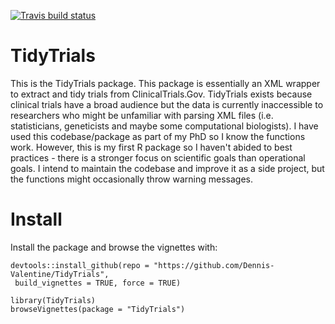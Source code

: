 <!-- badges: start -->
[![Travis build status](https://travis-ci.com/Dennis-Valentine/TidyTrials.svg?branch=master)](https://travis-ci.com/Dennis-Valentine/TidyTrials)
<!-- badges: end -->

# TidyTrials

This is the TidyTrials package. This package is essentially an XML wrapper to extract and tidy trials from ClinicalTrials.Gov. TidyTrials exists because clinical trials have a broad audience but the data is currently inaccessible to researchers who might be unfamiliar with parsing XML files (i.e. statisticians, geneticists and maybe some computational biologists). I have used this codebase/package as part of my PhD so I know the functions work. However, this is my first R package so I haven't abided to best practices - there is a stronger focus on scientific goals than operational goals. I intend to maintain the codebase and improve it as a side project, but the functions might occasionally throw warning messages.

# Install 
Install the package and browse the vignettes with:

```
devtools::install_github(repo = "https://github.com/Dennis-Valentine/TidyTrials", 
 build_vignettes = TRUE, force = TRUE) 

library(TidyTrials) 
browseVignettes(package = "TidyTrials")

```

